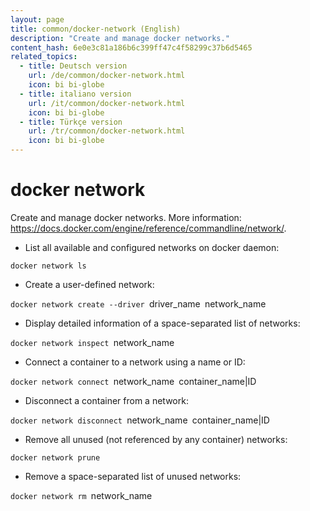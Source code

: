 ```yaml
---
layout: page
title: common/docker-network (English)
description: "Create and manage docker networks."
content_hash: 6e0e3c81a186b6c399ff47c4f58299c37b6d5465
related_topics:
  - title: Deutsch version
    url: /de/common/docker-network.html
    icon: bi bi-globe
  - title: italiano version
    url: /it/common/docker-network.html
    icon: bi bi-globe
  - title: Türkçe version
    url: /tr/common/docker-network.html
    icon: bi bi-globe
---
```

# docker network

Create and manage docker networks.
More information: <https://docs.docker.com/engine/reference/commandline/network/>.

- List all available and configured networks on docker daemon:

`docker network ls`

- Create a user-defined network:

`docker network create --driver `<span class="tldr-var badge badge-pill bg-dark-lm bg-white-dm text-white-lm text-dark-dm font-weight-bold">driver_name</span>` `<span class="tldr-var badge badge-pill bg-dark-lm bg-white-dm text-white-lm text-dark-dm font-weight-bold">network_name</span>

- Display detailed information of a space-separated list of networks:

`docker network inspect `<span class="tldr-var badge badge-pill bg-dark-lm bg-white-dm text-white-lm text-dark-dm font-weight-bold">network_name</span>

- Connect a container to a network using a name or ID:

`docker network connect `<span class="tldr-var badge badge-pill bg-dark-lm bg-white-dm text-white-lm text-dark-dm font-weight-bold">network_name</span>` `<span class="tldr-var badge badge-pill bg-dark-lm bg-white-dm text-white-lm text-dark-dm font-weight-bold">container_name|ID</span>

- Disconnect a container from a network:

`docker network disconnect `<span class="tldr-var badge badge-pill bg-dark-lm bg-white-dm text-white-lm text-dark-dm font-weight-bold">network_name</span>` `<span class="tldr-var badge badge-pill bg-dark-lm bg-white-dm text-white-lm text-dark-dm font-weight-bold">container_name|ID</span>

- Remove all unused (not referenced by any container) networks:

`docker network prune`

- Remove a space-separated list of unused networks:

`docker network rm `<span class="tldr-var badge badge-pill bg-dark-lm bg-white-dm text-white-lm text-dark-dm font-weight-bold">network_name</span>
